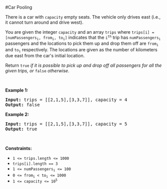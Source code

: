 #Car Pooling
<p>There is a car with <code>capacity</code> empty seats. The vehicle only drives east (i.e., it cannot turn around and drive west).</p>
<p>You are given the integer <code>capacity</code> and an array <code>trips</code> where <code>trips[i] = [numPassengers<sub>i</sub>, from<sub>i</sub>, to<sub>i</sub>]</code> indicates that the <code>i<sup>th</sup></code> trip has <code>numPassengers<sub>i</sub></code> passengers and the locations to pick them up and drop them off are <code>from<sub>i</sub></code> and <code>to<sub>i</sub></code> respectively. The locations are given as the number of kilometers due east from the car's initial location.</p>
<p>Return <code>true</code><em> if it is possible to pick up and drop off all passengers for all the given trips, or </em><code>false</code><em> otherwise</em>.</p>
<p> </p>
<p><strong class="example">Example 1:</strong></p>
<pre><strong>Input:</strong> trips = [[2,1,5],[3,3,7]], capacity = 4
<strong>Output:</strong> false
</pre>
<p><strong class="example">Example 2:</strong></p>
<pre><strong>Input:</strong> trips = [[2,1,5],[3,3,7]], capacity = 5
<strong>Output:</strong> true
</pre>
<p> </p>
<p><strong>Constraints:</strong></p>
<ul>
<li><code>1 &lt;= trips.length &lt;= 1000</code></li>
<li><code>trips[i].length == 3</code></li>
<li><code>1 &lt;= numPassengers<sub>i</sub> &lt;= 100</code></li>
<li><code>0 &lt;= from<sub>i</sub> &lt; to<sub>i</sub> &lt;= 1000</code></li>
<li><code>1 &lt;= capacity &lt;= 10<sup>5</sup></code></li>
</ul>
